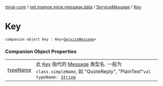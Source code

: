 [mirai-core](../../../index.md) / [net.mamoe.mirai.message.data](../../index.md) / [ServiceMessage](../index.md) / [Key](./index.md)

# Key

`companion object Key : Key<`[`ServiceMessage`](../index.md)`>`

### Companion Object Properties
|||
|:----------------------------------------------------------------------------------------|:---------------------------------------------------------------------------------------------------------------------------------------------------------------------------------------------------------|
| [typeName](type-name.md) | 此 [Key](../../-message/-key/index.md) 指代的 [Message](../../-message/index.md) 类型名. 一般为 `class.simpleName`, 如 "QuoteReply", "PlainText"`val typeName: `[`String`](https://kotlinlang.org/api/latest/jvm/stdlib/kotlin/-string/index.html) |

